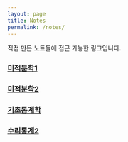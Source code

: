 ```yaml
---
layout: page
title: Notes
permalink: /notes/
---
```


직접 만든 노트들에 접근 가능한 링크입니다.

### [미적분학1](https://yitae-kwon.github.io/book-cal1/)

### [미적분학2](https://yitae-kwon.github.io/book-cal2/)

### [기초통계학](https://yitae-kwon.github.io/book-elstat/)

### [수리통계2](https://yitae-kwon.github.io/book-mathstat2/)
